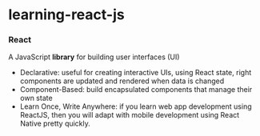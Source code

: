 # learning-react-js

### React
A JavaScript **library** for building user interfaces (UI)

- Declarative: useful for creating interactive UIs, using React state, right components are updated and rendered when data is changed
- Component-Based: build encapsulated components that manage their own state
- Learn Once, Write Anywhere: if you learn web app development using ReactJS, then you will adapt with mobile development using React Native pretty quickly.